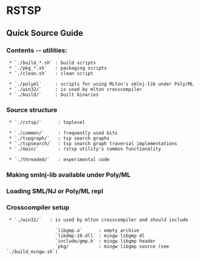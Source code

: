 # RSTSP

## Quick Source Guide

### Contents -- utilities:

     * `./build_*.sh` : build scripts
     * `./pkg_*.sh`   : packaging scripts
     * `./clean.sh`   : clean script

     * `./polyml`     : scripts for using MLton's smlnj-lib under Poly/ML
     * `./win32/`     : is used by mlton crosscompiler
     * `./build/`     : built binaries

### Source structure

     * `./rstsp/`      : toplevel

     * `./common/`     : frequently used bits
     * `./tspgraph/`   : tsp search graphs
     * `./tspsearch/`  : tsp search graph traversal implementations
     * `./main/`       : rstsp utility's common functionality

     * `./threaded/`   : experimental code

### Making smlnj-lib available under Poly/ML

### Loading SML/NJ or Poly/ML repl

### Crosscompiler setup

     * `./win32/`   : is used by mlton crosscompiler and should include

                      `libgmp.a`      : empty archive
                      `libdmp-10.dll` : mingw libgmp dl
                      `include/gmp.h` : mingw libgmp header
                      `pkg/           : mingw libgmp source (see `./build_mingw.sh`)

